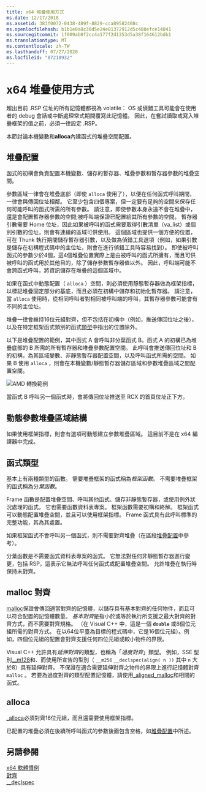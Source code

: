 ```yaml
---
title: x64 堆疊使用方式
ms.date: 12/17/2018
ms.assetid: 383f0072-0438-489f-8829-cca89582408c
ms.openlocfilehash: b1b1e0a8c30d5e24e81372912d5c488efce14841
ms.sourcegitcommit: 1f009ab0f2cc4a177f2d1353d5a38f164612bdb1
ms.translationtype: MT
ms.contentlocale: zh-TW
ms.lasthandoff: 07/27/2020
ms.locfileid: "87218932"
---
```

# <a name="x64-stack-usage"></a>x64 堆疊使用方式

超出目前 .RSP 位址的所有記憶體都視為 volatile： OS 或偵錯工具可能會在使用者的 debug 會話或中斷處理常式期間覆寫此記憶體。 因此，在嘗試讀取或寫入堆疊框架的值之前，必須一律設定 .RSP。

本節討論本機變數和**alloca**內建函式的堆疊空間配置。

## <a name="stack-allocation"></a>堆疊配置

函式的初構會負責配置本機變數、儲存的暫存器、堆疊參數和暫存器參數的堆疊空間。

參數區域一律會在堆疊底部（即使 `alloca` 使用了），以便在任何函式呼叫期間，一律會與傳回位址相鄰。 它至少包含四個專案，但一定要有足夠的空間來保存任何可能呼叫的函式所需的所有參數。 請注意，即使參數本身永遠不會在堆疊中，還是會配置暫存器參數的空間;被呼叫端保證已配置給其所有參數的空間。 暫存器引數需要 Home 位址，因此如果被呼叫的函式需要取得引數清單（va_list）或個別引數的位址，則會有連續的區域可供使用。 這個區域也提供一個方便的位置，可在 Thunk 執行期間儲存暫存器引數，以及做為偵錯工具選項（例如，如果引數是儲存在初構程式碼中的主位址，則會在進行偵錯工具時容易找到）。 即使被呼叫函式的參數少於4個，這4個堆疊位置實際上是由被呼叫的函式所擁有，而且可供被呼叫的函式用於其他目的，除了儲存參數暫存器值以外。  因此，呼叫端可能不會跨函式呼叫，將資訊儲存在堆疊的這個區域中。

如果在函式中動態配置（ `alloca` ）空間，則必須使用靜態暫存器做為框架指標，以標記堆疊固定部分的基底，而且必須在初構中儲存和初始化暫存器。 請注意，當 `alloca` 使用時，從相同呼叫者對相同被呼叫端的呼叫，其暫存器參數可能會有不同的主位址。

堆疊一律會維持16位元組對齊，但不包括在初構中（例如，推送傳回位址之後），以及在特定框架函式類別的函式[類型](#function-types)中指出的位置除外。

以下是堆疊配置的範例，其中函式 A 會呼叫非分葉函式 B。函式 A 的初構已為堆疊底部的 B 所需的所有暫存器和堆疊參數配置空間。 此呼叫會推送傳回位址和 B 的初構，為其區域變數、非靜態暫存器配置空間，以及呼叫函式所需的空間。 如果 B 使用 `alloca` ，則會在本機變數/靜態暫存器儲存區域和參數堆疊區域之間配置空間。

![AMD 轉換範例](../build/media/vcamd_conv_ex_5.png "AMD 轉換範例")

當函式 B 呼叫另一個函式時，會將傳回位址推送至 RCX 的首頁位址正下方。

## <a name="dynamic-parameter-stack-area-construction"></a>動態參數堆疊區域結構

如果使用框架指標，則會有選項可動態建立參數堆疊區域。 這目前不是在 x64 編譯器中完成。

## <a name="function-types"></a>函式類型

基本上有兩種類型的函數。 需要堆疊框架的函式稱為*框架函數*。 不需要堆疊框架的函式稱為分*葉函數*。

Frame 函數是配置堆疊空間、呼叫其他函式、儲存非靜態暫存器，或使用例外狀況處理的函式。 它也需要函數資料表專案。 框架函數需要初構和終解。 框架函式可以動態配置堆疊空間，並且可以使用框架指標。 Frame 函式具有此呼叫標準的完整功能，其為其處置。

如果框架函式不會呼叫另一個函式，則不需要對齊堆疊（在區段[堆疊配置](#stack-allocation)中參考）。

分葉函數是不需要函式資料表專案的函式。 它無法對任何非靜態暫存器進行變更，包括 RSP，這表示它無法呼叫任何函式或配置堆疊空間。 允許堆疊在執行時保持未對齊。

## <a name="malloc-alignment"></a>malloc 對齊

[malloc](../c-runtime-library/reference/malloc.md)保證會傳回適當對齊的記憶體，以儲存具有基本對齊的任何物件，而且可以符合配置的記憶體數量。 *基本對齊*是指小於或等於執行所支援之最大對齊的對齊方式，而不需要對齊規格。 （在 Visual C++ 中，這是一個 **`double`** 或8個位元組所需的對齊方式。 在以64位平臺為目標的程式碼中，它是16個位元組）。例如，四個位元組的配置會對齊支援任何四位元組或較小物件的界限。

Visual C++ 允許具有*延伸對齊*的類型，也稱為「*過度對齊*」類型。 例如，SSE 型別[__m128](../cpp/m128.md)和、而使用所宣告的型別（ `__m256` `__declspec(align( n ))` 其中 `n` 大於8）具有延伸對齊。 不保證在適合需要延伸對齊之物件的界限上進行記憶體對齊 `malloc` 。 若要為過度對齊的類型配置記憶體，請使用[_aligned_malloc](../c-runtime-library/reference/aligned-malloc.md)和相關的函式。

## <a name="alloca"></a>alloca

[_alloca](../c-runtime-library/reference/alloca.md)必須對齊16位元組，而且還需要使用框架指標。

已配置的堆疊必須在後續所呼叫函式的參數後面包含空格，如[堆疊配置](#stack-allocation)中所述。

## <a name="see-also"></a>另請參閱

[x64 軟體慣例](../build/x64-software-conventions.md)<br/>
[對齊](../cpp/align-cpp.md)<br/>
[__declspec](../cpp/declspec.md)
